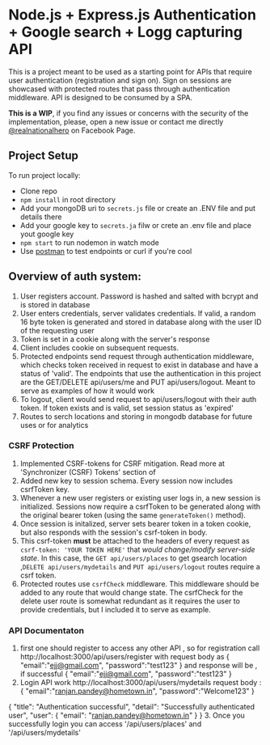 # Node.js + Express.js Authentication + Google search + Logg capturing API 

This is a project meant to be used as a starting point for APIs that require user authentication (registration and sign on). Sign on sessions are showcased with protected routes that pass through authentication middleware. API is designed to be consumed by a SPA.

**This is a WIP**, if you find any issues or concerns with the security of the implementation, please, open a new issue or contact me directly [@realnationalhero](https://www.facebook.com/Realnationalhero/) on Facebook Page.

## Project Setup

To run project locally:

- Clone repo
- `npm install` in root directory
- Add your mongoDB uri to `secrets.js` file or create an .ENV file and put details there
- Add your google key to `secrets.ja` filw or crete an .env file and place yout google key  
- `npm start` to run nodemon in watch mode
- Use [postman](https://https://www.getpostman.com/) to test endpoints or curl if you're cool

## Overview of auth system:

1.  User registers account. Password is hashed and salted with bcrypt and is stored in database
2.  User enters credentials, server validates credentials. If valid, a random 16 byte token is generated and stored in database along with the user ID of the requesting user
3.  Token is set in a cookie along with the server's response
4.  Client includes cookie on subsequent requests.
5.  Protected endpoints send request through authentication middleware, which checks token received in request to exist in database and have a status of 'valid'. The endpoints that use the authentication in this project are the GET/DELETE api/users/me and PUT api/users/logout. Meant to serve as examples of how it would work
6.  To logout, client would send request to api/users/logout with their auth token. If token exists and is valid, set session status as 'expired'
7.  Routes to serch locations and storing in mongodb database for future uses or for analytics 

### CSRF Protection

1.  Implemented CSRF-tokens for CSRF mitigation. Read more at 'Synchronizer (CSRF) Tokens' section of 
2.  Added new key to session schema. Every session now includes csrfToken key.
3.  Whenever a new user registers or existing user logs in, a new session is initialized. Sessions now require a csrfToken to be generated along with the original bearer token (using the same `generateToken()` method).
4.  Once session is initalized, server sets bearer token in a token cookie, but also responds with the session's csrf-token in body.
5.  This csrf-token **must** be attached to the headers of every request as `csrf-token: 'YOUR TOKEN HERE'` that _would change/modify server-side state_. In this case, the  `GET api/users/places` to get gsearch location ,`DELETE api/users/mydetails` and `PUT api/users/logout` routes require a csrf token.
6.  Protected routes use `csrfCheck` middleware. This middleware should be added to any route that would change state. The csrfCheck for the delete user route is somewhat redundant as it requires the user to provide credentials, but I included it to serve as example.

### API Documentaton 
1. first one should register to access any other API , so for registration call http://localhost:3000/api/users/register with request body as {
"email":"ejj@gmail.com",
"password":"test123"
}
and response will be , if successful 
{
"email":"ejj@gmail.com",
"password":"test123"
}
2.  Login API work 
http://localhost:3000/api/users/mydetails
request body :
{
	"email":"ranjan.pandey@hometown.in",
	"password":"Welcome123"
}

{
    "title": "Authentication successful",
    "detail": "Successfully authenticated user",
    "user": {
        "email": "ranjan.pandey@hometown.in"
    }
}
3. Once you successfully login you can access '/api/users/places' and '/api/users/mydetails'
